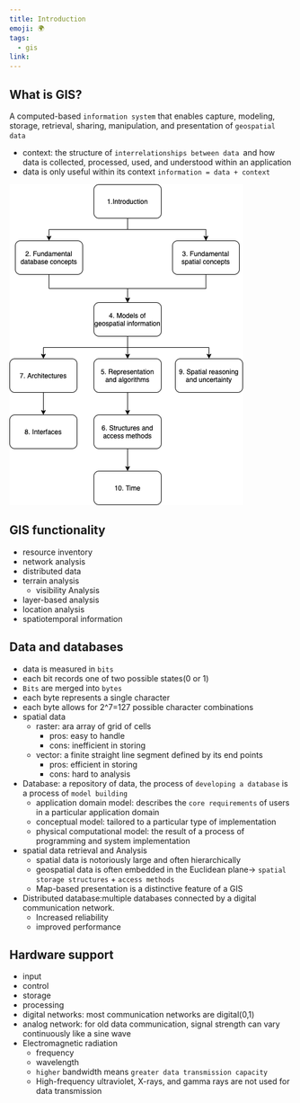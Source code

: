 ```yaml
---
title: Introduction
emoji: 🌍
tags:
  - gis
link:
---
```


## What is GIS?

A computed-based `information system` that enables capture, modeling, storage, retrieval, sharing, manipulation, and presentation of `geospatial data`

- context: the structure of `interrelationships between data `and how data is collected, processed, used, and understood within an application
- data is only useful within its context
  `information = data + context`

![](diagram.drawio.png)

## GIS functionality

- resource inventory
- network analysis
- distributed data
- terrain analysis
  - visibility Analysis
- layer-based analysis
- location analysis
- spatiotemporal information

## Data and databases

- data is measured in `bits`
- each bit records one of two possible states(0 or 1)
- `Bits` are merged into `bytes`
- each byte represents a single character
- each byte allows for 2^7=127 possible character combinations
- spatial data
  - raster: ara array of grid of cells
    - pros: easy to handle
    - cons: inefficient in storing
  - vector: a finite straight line segment defined by its end points
    - pros: efficient in storing
    - cons: hard to analysis
- Database: a repository of data, the process of `developing a database` is a process of `model building`
  - application domain model: describes the `core requirements` of users in a particular application domain
  - conceptual model: tailored to a particular type of implementation
  - physical computational model: the result of a process of programming and system implementation
- spatial data retrieval and Analysis
  - spatial data is notoriously large and often hierarchically
  - geospatial data is often embedded in the Euclidean plane-> `spatial storage structures` + `access methods`
  - Map-based presentation is a distinctive feature of a GIS
- Distributed database:multiple databases connected by a digital communication network.
  - Increased reliability
  - improved performance

## Hardware support

- input
- control
- storage
- processing
- digital networks: most communication networks are digital(0,1)
- analog network: for old data communication, signal strength can vary continuously like a sine wave
- Electromagnetic radiation
  - frequency
  - wavelength
  - `higher` bandwidth means `greater data transmission capacity`
  - High-frequency ultraviolet, X-rays, and gamma rays are not used for data transmission
